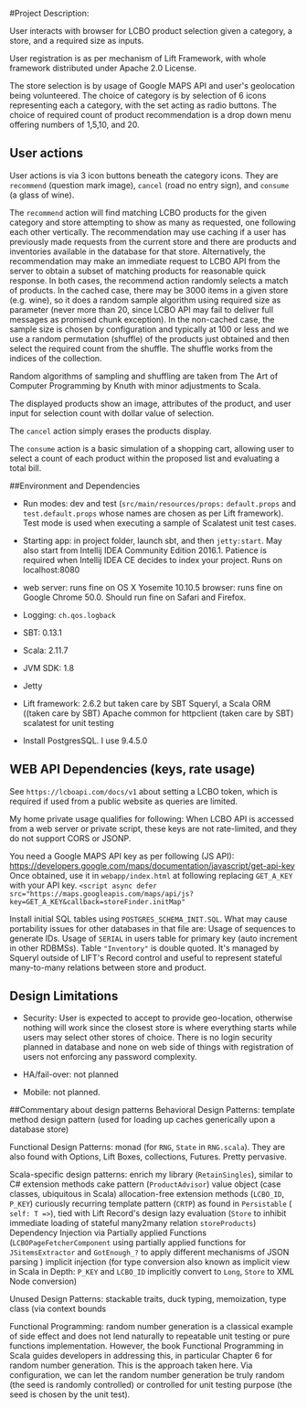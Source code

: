 #Project Description:

User interacts with browser for LCBO product selection given a category, a store, and a required size as inputs.

User registration is as per mechanism of Lift Framework, with whole framework distributed under Apache 2.0 License.

The store selection is by usage of Google MAPS API and user's geolocation being volunteered.
The choice of category is by selection of 6 icons representing each a category, with the set acting as radio buttons.
The choice of required count of product recommendation is a drop down menu offering numbers of 1,5,10, and 20.

## User actions
User actions is via 3 icon buttons beneath the category icons. They are `recommend` (question mark image), `cancel` (road no entry sign), and `consume` (a glass of wine).

The `recommend` action will find matching LCBO products for the given category and store attempting to show as many as requested, one following each other vertically.
The recommendation may use caching if a user has previously made requests from the current store and there are products and inventories available in the database for that store.
Alternatively, the recommendation may make an immediate request to LCBO API from the server to obtain a subset of matching products for reasonable quick response.
In both cases, the recommend action randomly selects a match of products. In the cached case, there may be 3000 items in a given store (e.g. wine), so it does a random
sample algorithm using required size as parameter (never more than 20, since LCBO API may fail to deliver full messages as promised chunk exception). In the non-cached case, the sample size is chosen by configuration and typically at 100 or less and
we use a random permutation (shuffle) of the products just obtained and then select the required count from the shuffle. The shuffle works from the indices of the collection.

Random algorithms of sampling and shuffling are taken from The Art of Computer Programming by Knuth with minor adjustments to Scala.

The displayed products show an image, attributes of the product, and user input for selection count with dollar value of selection.

The `cancel` action simply erases the products display.

The `consume` action is a basic simulation of a shopping cart, allowing user to select a count of each product within the proposed list and evaluating a total bill.

##Environment and Dependencies
- Run modes: dev and test (`src/main/resources/props:` `default.props` and `test.default.props` whose names are chosen as per Lift framework).
Test mode is used when executing a sample of Scalatest unit test cases.

- Starting app: in project folder, launch sbt, and then `jetty:start`.
May also start from Intellij IDEA Community Edition 2016.1. Patience is required when Intellij IDEA CE decides to index your project.
Runs on localhost:8080

- web server: runs fine on OS X Yosemite 10.10.5
browser: runs fine on Google Chrome 50.0. Should run fine on Safari and Firefox.

- Logging: `ch.qos.logback`

- SBT: 0.13.1

- Scala: 2.11.7

- JVM SDK: 1.8

- Jetty

- Lift framework: 2.6.2 but taken care by SBT
Squeryl, a Scala ORM ((taken care by SBT)
Apache common for httpclient (taken care by SBT)
scalatest for unit testing

- Install PostgresSQL. I use 9.4.5.0

## WEB API Dependencies (keys, rate usage)
See `https://lcboapi.com/docs/v1` about setting a LCBO token, which is required if used from a public website as queries are limited.

My home private usage qualifies for following:
When LCBO API is accessed from a web server or private script, these keys are not rate-limited, and they do not support CORS or JSONP.

You need a Google MAPS API key as per following (JS API): https://developers.google.com/maps/documentation/javascript/get-api-key
Once obtained, use it in `webapp/index.html` at following replacing `GET_A_KEY` with your API key.
        `<script async defer src="https://maps.googleapis.com/maps/api/js?key=GET_A_KEY&callback=storeFinder.initMap"`

Install initial SQL tables using `POSTGRES_SCHEMA_INIT.SQL`. What may cause portability issues for other databases in that file are:
Usage of sequences to generate IDs.
Usage of `SERIAL` in users table for primary key (auto increment in other RDBMSs).
Table `"Inventory"` is double quoted. It's managed by Squeryl outside of LIFT's Record control and useful to represent stateful many-to-many relations between store and product.

## Design Limitations
- Security:
User is expected to accept to provide geo-location, otherwise nothing will work since the closest store is where everything starts while users may select other stores of choice.
There is no login security planned in database and none on web side of things with registration of users not enforcing any password complexity.

- HA/fail-over: not planned

- Mobile: not planned.

##Commentary about design patterns
Behavioral Design Patterns:
template method design pattern (used for loading up caches generically upon a database store)

Functional Design Patterns:
monad (for `RNG`, `State` in `RNG.scala`). They are also found with Options, Lift Boxes, collections, Futures. Pretty pervasive.

Scala-specific design patterns:
enrich my library (`RetainSingles`), similar to C# extension methods
cake pattern (`ProductAdvisor`)
value object (case classes, ubiquitous in Scala)
allocation-free extension methods (`LCBO_ID`, `P_KEY`)
curiously recurring template pattern (`CRTP`) as found in `Persistable` ( `self: T =>`), tied with Lift Record's design
lazy evaluation (`Store` to inhibit immediate loading of stateful many2many relation `storeProducts`)
Dependency Injection via Partially applied Functions (`LCBOPageFetcherComponent` using partially applied functions for `JSitemsExtractor` and `GotEnough_?` to apply different mechanisms of JSON parsing  )
implicit injection (for type conversion also known as implicit view in Scala in Depth: `P_KEY` and `LCBO_ID` implicitly convert to `Long`, `Store` to XML Node conversion)

Unused Design Patterns:
stackable traits, duck typing, memoization, type class (via context bounds


Functional Programming: random number generation is a classical example of side effect and does not lend naturally to repeatable unit testing or pure functions implementation.
However, the book Functional Programming in Scala guides developers in addressing this, in particular Chapter 6 for random number generation. This is the approach taken here.
Via configuration, we can let the random number generation be truly random (the seed is randomly controlled) or controlled for unit testing purpose (the seed is chosen by the unit test).
